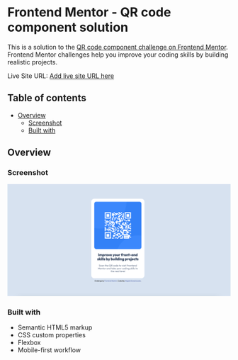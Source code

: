 # Frontend Mentor - QR code component solution

This is a solution to the [QR code component challenge on Frontend Mentor](https://www.frontendmentor.io/challenges/qr-code-component-iux_sIO_H). Frontend Mentor challenges help you improve your coding skills by building realistic projects.

Live Site URL: [Add live site URL here](https://your-live-site-url.com)

## Table of contents

- [Overview](#overview)
  - [Screenshot](#screenshot)
  - [Built with](#built-with)

## Overview

### Screenshot

![](./images/screenshot.png)

### Built with

- Semantic HTML5 markup
- CSS custom properties
- Flexbox
- Mobile-first workflow
